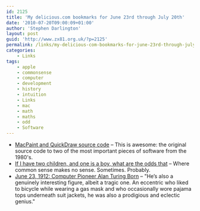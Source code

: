 ```yaml
---
id: 2125
title: 'My delicious.com bookmarks for June 23rd through July 20th'
date: '2010-07-20T09:00:09+01:00'
author: 'Stephen Darlington'
layout: post
guid: 'http://www.zx81.org.uk/?p=2125'
permalink: /links/my-delicious-com-bookmarks-for-june-23rd-through-july-20th.html
categories:
    - Links
tags:
    - apple
    - commonsense
    - computer
    - development
    - history
    - intuition
    - Links
    - mac
    - math
    - maths
    - odd
    - Software
---
```


- [MacPaint and QuickDraw source code](http://www.computerhistory.org/highlights/macpaint/) – This is awesome: the original source code to two of the most important pieces of software from the 1980's.
- [If I have two children, and one is a boy, what are the odds that](http://sciencenews.org/view/generic/id/60598/title/When_intuition_and_math_probably_look_wrong) – Where common sense makes no sense. Sometimes. Probably.
- [June 23, 1912: Computer Pioneer Alan Turing Born](http://www.wired.com/thisdayintech/2010/06/0623alan-turing-born) – "He’s also a genuinely interesting figure, albeit a tragic one. An eccentric who liked to bicycle while wearing a gas mask and who occasionally wore pajama tops underneath suit jackets, he was also a prodigious and eclectic genius."